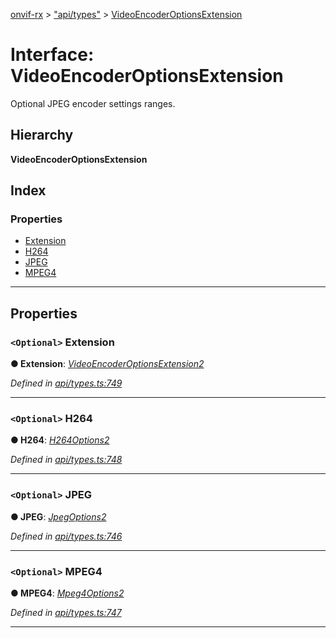 [onvif-rx](../README.md) > ["api/types"](../modules/_api_types_.md) > [VideoEncoderOptionsExtension](../interfaces/_api_types_.videoencoderoptionsextension.md)

# Interface: VideoEncoderOptionsExtension

Optional JPEG encoder settings ranges.

## Hierarchy

**VideoEncoderOptionsExtension**

## Index

### Properties

* [Extension](_api_types_.videoencoderoptionsextension.md#extension)
* [H264](_api_types_.videoencoderoptionsextension.md#h264)
* [JPEG](_api_types_.videoencoderoptionsextension.md#jpeg)
* [MPEG4](_api_types_.videoencoderoptionsextension.md#mpeg4)

---

## Properties

<a id="extension"></a>

### `<Optional>` Extension

**● Extension**: *[VideoEncoderOptionsExtension2](_api_types_.videoencoderoptionsextension2.md)*

*Defined in [api/types.ts:749](https://github.com/patrickmichalina/onvif-rx/blob/f117e44/src/api/types.ts#L749)*

___
<a id="h264"></a>

### `<Optional>` H264

**● H264**: *[H264Options2](_api_types_.h264options2.md)*

*Defined in [api/types.ts:748](https://github.com/patrickmichalina/onvif-rx/blob/f117e44/src/api/types.ts#L748)*

___
<a id="jpeg"></a>

### `<Optional>` JPEG

**● JPEG**: *[JpegOptions2](_api_types_.jpegoptions2.md)*

*Defined in [api/types.ts:746](https://github.com/patrickmichalina/onvif-rx/blob/f117e44/src/api/types.ts#L746)*

___
<a id="mpeg4"></a>

### `<Optional>` MPEG4

**● MPEG4**: *[Mpeg4Options2](_api_types_.mpeg4options2.md)*

*Defined in [api/types.ts:747](https://github.com/patrickmichalina/onvif-rx/blob/f117e44/src/api/types.ts#L747)*

___

